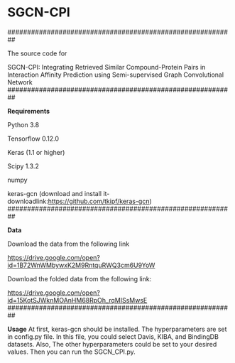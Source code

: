 # SGCN-CPI
########################################################## 

The source code for

SGCN-CPI: Integrating Retrieved Similar Compound-Protein Pairs in Interaction Affinity Prediction using Semi-supervised Graph Convolutional Network
##########################################################

**Requirements**

Python 3.8

Tensorflow 0.12.0

Keras (1.1 or higher)

Scipy 1.3.2

numpy

keras-gcn (download and install it-downloadlink:https://github.com/tkipf/keras-gcn) 
##########################################################

**Data**

Download the data from the following link

https://drive.google.com/open?id=1B72WnWMbywxK2M9RntquRWQ3cm6U9YoW

Download the folded data from the following link:

https://drive.google.com/open?id=15KotSJWknMOAnHM68RpOh_rqMISsMwsE
##########################################################

**Usage**
At first, keras-gcn should be installed. The hyperparameters are set in config.py file. In this file, you could select Davis, KIBA, and BindingDB datasets. Also, The other hyperparameters could be set to your desired values. Then you can run the SGCN_CPI.py.
